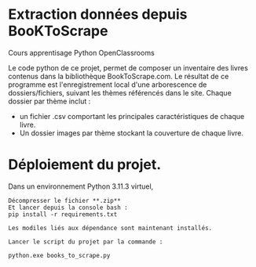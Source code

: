 # Extraction données depuis BooKToScrape
Cours apprentisage Python OpenClassrooms

Le code python de ce projet, permet de composer un inventaire des livres contenus dans la bibliothèque BookToScrape.com.
Le résultat de ce programme est l'enregistrement local d'une arborescence de dossiers/fichiers, suivant les thèmes référencés dans le site.
Chaque dossier par thème inclut :
  -  un fichier .csv comportant les principales caractéristiques de chaque livre.
  -  Un dossier images par thème stockant la couverture de chaque livre.

# Déploiement du projet.

Dans un environnement Python 3.11.3 virtuel,

	Décompresser le fichier **.zip**
	Et lancer depuis la console bash :
	pip install -r requirements.txt
	
	Les modiles liés aux dépendance sont maintenant installés.
	
	Lancer le script du projet par la commande :
	
	python.exe books_to_scrape.py
	
